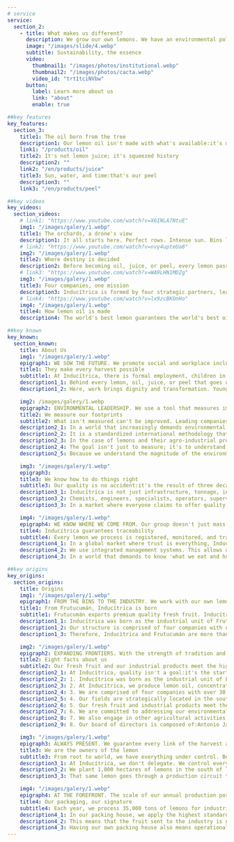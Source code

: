 ```yaml
---
# service
service:
  section_2:
    - title: What makes us different?
      description: We grow our own lemons. We have an environmental policy and a code of business ethics. We respect our people, have deep regional roots, and we are ready to continue growing.
      image: "/images/slide/4.webp"
      subtitle: Sustainability, the essence
      video:
        thumbnail1: "/images/photos/institutional.webp"
        thumbnail2: "/images/photos/cacta.webp"
        video_id: "trt1tciNVbw"
      button:
        label: Learn more about us
        link: "about"
        enable: true

##key features
key_features:
  section_3:
    title1: The oil born from the tree
    description1: Our lemon oil isn't made with what's available:it's made with what we grow. At Inducítrica, the lemons are our own, traceability is complete, and excellence begins at the root.
    link1: "/products/oil"
    title2: It's not lemon juice; it's squeezed history
    description2: ""
    link2: "/en/products/juice"
    title3: Sun, water, and time:that's our peel
    description3: ""
    link3: "/en/products/peel"

##key videos
key_videos:
  section_videos:
    # link1: "https://www.youtube.com/watch?v=X6INLA7NtuE"
    img1: "/images/galery/1.webp"
    title1: The orchards, a drone's view
    description1: It all starts here. Perfect rows. Intense sun. Bins lined up like soldiers. And lemons falling, one by one, into expert hands. This is our view from above.
    # link2: "https://www.youtube.com/watch?v=nvy4upteUa8"
    img2: "/images/galery/1.webp"
    title2: Where destiny is decided
    description2: Before becoming oil, juice, or peel, every lemon passes through our packing house. That's where its path is determined. In this process, there's no room for chance; there are expert eyes, technology, and judgment.
    # link3: "https://www.youtube.com/watch?v=WA9LHN1MDZg"
    img3: "/images/galery/1.webp"
    title3: Four companies, one mission
    description3: Inducítrica is formed by four strategic partners, leaders in the citrus industry. Each brings the best of their experience. Together, they drive a group with roots in Tucumán and a global vision.
    # link4: "https://www.youtube.com/watch?v=lx9zcBKOnHo"
    img4: "/images/galery/1.webp"
    title4: How lemon oil is made
    description4: The world's best lemon guarantees the world's best oil. That is the first key to the industrial process. Because with us, the soul of the citrus becomes industry.

##key known
key_known:
  section_known:
    title: About Us
    img1: "/images/galery/1.webp"
    epigraph1: WE SOW THE FUTURE. We promote social and workplace inclusion. PHOTO:INDUCITRICA
    title1: They make every harvest possible
    subtitle1: At Inducítrica, there is formal employment, children in schools, dignified work, and families that thrive. Because for us, the most valuable harvest is one of opportunities.
    description1_1: Behind every lemon, oil, juice, or peel that goes out into the world, there is a story born in Alberdi and its surroundings. Our presence in this city, located in the south of Tucumán, Argentina, drives local economies, strengthens the productive network, generates direct and indirect employment, promotes workplace inclusion with a gender perspective, and improves key indicators, such as school enrollment and family stability.
    description1_2: Here, work brings dignity and transformation. Young people who used to migrate now find real opportunities in their hometown. Meanwhile, new ventures, businesses, and services grow around this agro-industrial development. Because for us, the most valuable harvest is one of opportunities.

    img2: /images/galery/1.webp
    epigraph2: ENVIRONMENTAL LEADERSHIP. We use a tool that measures impact and improves the future. PHOTO:INDUCITRICA
    title2: We measure our footprints
    subtitle2: What isn't measured can't be improved. Leading companies—like Inducítrica—now have their Life Cycle Assessment, with the goal of minimizing environmental impact.
    description2_1: In a world that increasingly demands environmental transparency, leading companies are stepping forward:they measure and make the real impacts of their production visible through a key tool, the Life Cycle Assessment (also known by its acronym, LCA).
    description2_2: It is a standardized international methodology that quantifies the environmental footprints of a product or process throughout its life cycle. This includes everything from the extraction of raw materials to final disposal, encompassing production, transportation, use, and recycling.
    description2_3: In the case of lemons and their agro-industrial products—such as juice, essential oil, or peel—an LCA considers the impact of cultivation (water, energy, fertilizers, etc.), industrial processing (energy consumption, waste, emissions, etc.), transportation, and even packaging use and its recyclability, among other issues.
    description2_4: The goal isn't just to measure; it's to understand and improve. To know where we stand in order to decide where we are going. Currently, companies that prioritize transparency with their clients and consumers, export to demanding markets with increasingly strict environmental regulations, and hold a real commitment to sustainability have a Life Cycle Assessment. Inducítrica is one of them.
    description2_5: Because we understand the magnitude of the environmental problem and the need to take action. This audit, conducted by external reviewers, has allowed us to identify critical points, reduce our carbon and other footprints, optimize resources, and, most importantly, make data-driven decisions. Ultimately, an LCA serves as a powerful statement.

    img3: "/images/galery/1.webp"
    epigraph3: 
    title3: We know how to do things right
    subtitle3: Our quality is no accident:it's the result of three decades of accumulated experience, passed down and applied to every decision in the harvest and industrial process.
    description3_1: Inducítrica is not just infrastructure, tonnage, industrial lemon products, and exports. It is also—and above all—applied knowledge. The difference between a good peel and an excellent one often lies in a detail that only an expert can detect. And we know.
    description3_2: Chemists, engineers, specialists, operators, supervisors... behind every fruit and every derivative product that goes out into the world, there is a team that deeply understands the behavior of the lemon in all its phases. That knowledge can't be improvised. It comes from years of working with the raw material, complying with regulatory requirements, and implementing continuous improvements.
    description3_3: In a market where everyone claims to offer quality, we have a more powerful differentiator:we know how to achieve it. And how to sustain it over time.

    img4: "/images/galery/1.webp"
    epigraph4: WE KNOW WHERE WE COME FROM. Our group doesn't just mass-produce:we work with identity. PHOTO:INDUCITRICA
    title4: Inducítrica guarantees traceability
    subtitle4: Every lemon we process is registered, monitored, and traced from the moment it is harvested until it reaches the world as essential oil, juice, and dehydrated peel.
    description4_1: In a global market where trust is everything, Inducítrica positions itself as a company that guarantees complete traceability. This means every lemon we process can be tracked from its origin at the Frutucumán orchards to the end customer, whether in Europe, Asia, or America, and whether as fresh fruit or as lemon oil, lemon juice, and dehydrated peel.
    description4_2: We use integrated management systems. This allows us to record every batch, every treatment, and every transformation. Therefore, when we export lemon derivatives, we also export precise, validated, and transparent information. Our customers don't just buy quality:they buy food safety, regulatory compliance, and ethical production.
    description4_3: In a world that demands to know 'what we eat and how it's made,' we have the answers. And those answers are found in our systems. At Inducítrica, every lemon has an identity. Because every customer deserves to know exactly what they are buying.

##key origins
key_origins:
  section_origins:
    title: Origins
    img1: "/images/galery/1.webp"
    epigraph1: FROM THE BINS TO THE INDUSTRY. We work with our own lemons under a model of excellence. PHOTO:INDUCITRICA
    title1: From Frutucumán, Inducítrica is born
    subtitle1: Frutucumán exports premium quality fresh fruit. Inducítrica processes lemons into essential oil, juice, and peel. A common origin. A unique model. A shared vision.
    description1_1: Inducítrica was born as the industrial unit of Frutucumán, Argentina's leading fresh fruit exporter. We produce essential oil, concentrated juice, and dehydrated lemon peel with raw material from our own fields, strategically located in the south of Tucumán—one of the world's best regions for citrus cultivation.
    description1_2: Our structure is comprised of four companies with over 30 years of track record:Blazquez SRL, Donato Álvarez SRL, Delotte SA, and Jalil SRL. This means that Frutucumán and Inducítrica form an integrated ecosystem for lemon production and processing. Both units work with their own lemons and under the same model for quality and quantity. Under the same model of environmental sustainability. Under the same model of corporate governance. And under the same model of commitment to regional development.
    description1_3: Therefore, Inducítrica and Frutucumán are more than just two brands; they are the result of our passion for lemons. Each product we offer is a reflection of the unwavering philosophy that drives us to the fields each morning. A common origin. A unique model. A shared vision.

    img2: "/images/galery/1.webp"
    epigraph2: EXPANDING FRONTIERS. With the strength of tradition and the drive of innovation, we continue to grow. PHOTO:INDUCITRICA
    title2: Eight facts about us
    subtitle2: Our fresh fruit and our industrial products meet the highest standards for quality and quantity, because we work entirely with our own lemons.
    description2_1: At Inducítrica, quality isn't a goal:it's the starting point. It is born from the lemons we grow, grows with the experience of our founding companies, and is strengthened at every stage of the process. These eight facts explain how.
    description2_2: 1. Inducítrica was born as the industrial unit of Frutucumán, Argentina's leading fresh fruit exporter.
    description2_3: 2. At Inducítrica, we produce lemon oil, concentrated lemon juice, and dehydrated lemon peel.
    description2_4: 3. We are comprised of four companies with over 30 years of track record:Delotte SA, Blázquez SRL, Donato Álvarez SRL, and Jalil SRL.
    description2_5: 4. Our fields are strategically located in the south of the Argentine province of Tucumán, one of the best regions for citrus cultivation.
    description2_6: 5. Our fresh fruit and industrial products meet the highest quality standards. We guarantee complete traceability and ensure absolute control over every stage of the production process, precisely because we work with our own lemons.
    description2_7: 6. We are committed to addressing our environmental impact. We conduct Life Cycle Assessments (LCA - ISO 14040/44) of our production.
    description2_8: 7. We also engage in other agricultural activities, including oranges, blueberries, sugarcane, soybeans, grains, and avocados.
    description2_9: 8. Our board of directors is composed of:Antonio Jalil (President), Ezequiel Almada (Vice President), and José Cebe (Director).

    img3: "/images/galery/1.webp"
    epigraph3: ALWAYS PRESENT. We guarantee every link of the harvest and the lemon production process. PHOTO:INDUCITRICA
    title3: We are the owners of the lemon
    subtitle3: From root to world, we have everything under control. Because Inducítrica is much more than a citrus company; it is a model of commitment to the lemon and its derivatives.
    description3_1: At Inducítrica, we don't delegate. We control every stage of the lemon's production process:from planting to the export of its essential oil, juice, and peel. This strategic decision allows us to guarantee what few others can:complete traceability, consistent quality, and products that maintain their purity.
    description3_2: We plant 1,800 hectares of lemons in the south of Tucumán, one of the most renowned regions on the planet for citrus cultivation. There, in our own fields, is where it all begins. With technology, knowledge, and respect for the environment, we cultivate a lemon that is born different.
    description3_3: That same lemon goes through a production circuit that is also our own:we harvest it, process it, and transform it into derivatives that travel to the most demanding international markets. This model of absolute integration is a guarantee. It means that a customer in North America, Europe, or Asia can know exactly which farm the lemon came from, or how and where it was processed. That's how we are at Inducítrica; different.

    img4: "/images/galery/1.webp"
    epigraph4: AT THE FOREFRONT. The scale of our annual production positions us as a benchmark in the citrus industry. PHOTO:INDUCITRICA
    title4: Our packaging, our signature
    subtitle4: Each year, we process 35,000 tons of lemons for industrial use. This fruit, selected in our packing house, is transformed into oil, juice, and peel.
    description4_1: In our packing house, we apply the highest standards of hygiene, selection, and presentation. There, lemons destined for industrial use are carefully selected. This manual task allows us to guarantee the freshness, aroma, and flavor of the citrus fruits that will later be transformed into essential oil, juice, and dehydrated lemon peel.
    description4_2: This means that the fruit sent to the industry is not a discard; it is raw material chosen with the same rigor as any other. Each lemon is evaluated based on its potential to become a derivative, thus harnessing its fullest expression. Currently, we have 35,000 annual tons of our own lemons for the industry, with a projection of 60,000 to 70,000 annual tons by 2031.
    description4_3: Having our own packing house also means operational independence, agile timelines, and better product care. It means being present in every box... in every batch... in every shipment that carries our name. And that reaffirms our commitment to excellence.
---
```

